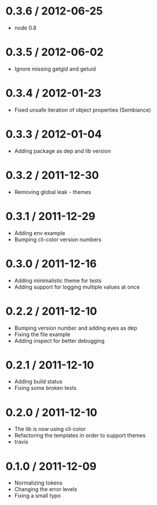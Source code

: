 
0.3.6 / 2012-06-25
==================

  * node 0.8

0.3.5 / 2012-06-02
==================

  * Ignore missing getgid and getuid

0.3.4 / 2012-01-23
==================

  * Fixed unsafe iteration of object properties (Sembiance)

0.3.3 / 2012-01-04
==================

  * Adding package as dep and lib version

0.3.2 / 2011-12-30
==================

  * Removing global leak - themes

0.3.1 / 2011-12-29
==================

  * Adding env example
  * Bumping cli-color version numbers

0.3.0 / 2011-12-16
==================

  * Adding minimalistic theme for tests
  * Adding support for logging multiple values at once

0.2.2 / 2011-12-10
==================

  * Bumping version number and adding eyes as dep
  * Fixing the file example
  * Adding inspect for better debugging

0.2.1 / 2011-12-10
==================

  * Adding build status
  * Fixing some broken tests

0.2.0 / 2011-12-10
==================

  * The lib is now using cli-color
  * Refactoring the templates in order to support themes
  * travis

0.1.0 / 2011-12-09
==================

  * Normalizing tokens
  * Changing the error levels
  * Fixing a small typo
